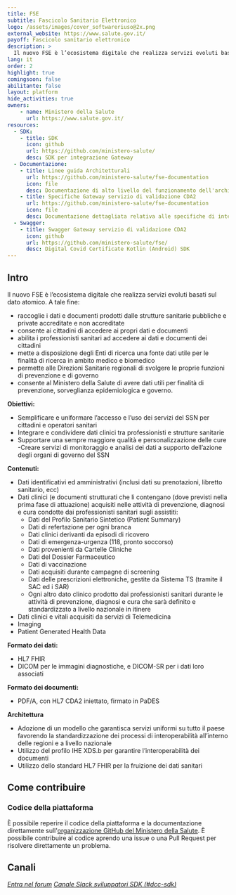 ```yaml
---
title: FSE
subtitle: Fascicolo Sanitario Elettronico
logo: /assets/images/cover_softwareriuso@2x.png
external_website: https://www.salute.gov.it/
payoff: Fascicolo sanitario elettronico
description: >
  Il nuovo FSE è l’ecosistema digitale che realizza servizi evoluti basati sul dato atomico per cittadini e operatori sanitari.
lang: it
order: 2
highlight: true
comingsoon: false
abilitante: false
layout: platform
hide_activities: true
owners:
    - name: Ministero della Salute
      url: https://www.salute.gov.it/
resources:
  - SDK:
    - title: SDK
      icon: github
      url: https://github.com/ministero-salute/
      desc: SDK per integrazione Gateway
  - Documentazione:
    - title: Linee guida Architetturali
      url: https://github.com/ministero-salute/fse-documentation
      icon: file
      desc: Documentazione di alto livello del funzionamento dell'architettura.
    - title: Specifiche Gateway servizio di validazione CDA2
      url: https://github.com/ministero-salute/fse-documentation
      icon: file
      desc: Documentazione dettagliata relativa alle specifiche di integrazione del servizio di validazione CDA2.
  - Swagger:
    - title: Swagger Gateway servizio di validazione CDA2
      icon: github
      url: https://github.com/ministero-salute/fse/
      desc: Digital Covid Certificate Kotlin (Android) SDK
---
```


## Intro 

Il nuovo FSE è l’ecosistema digitale che realizza servizi evoluti basati sul dato atomico. 
A tale fine:
- raccoglie i dati e documenti prodotti dalle strutture sanitarie pubbliche e private accreditate e non accreditate 
- consente ai cittadini di accedere ai propri dati e documenti 
- abilita i professionisti sanitari ad accedere ai dati e documenti dei cittadini
- mette a disposizione degli Enti di ricerca una fonte dati utile per le finalità di ricerca in ambito medico e biomedico
- permette alle Direzioni Sanitarie regionali di svolgere le proprie funzioni di prevenzione e di governo
- consente al Ministero della Salute di avere dati utili per finalità di prevenzione, sorveglianza epidemiologica e governo.

**Obiettivi:**
- Semplificare e uniformare l’accesso e l’uso dei servizi del SSN per cittadini e operatori sanitari
- Integrare e condividere dati clinici tra professionisti e strutture sanitarie 
- Supportare una sempre maggiore qualità e personalizzazione delle cure 
-Creare servizi di monitoraggio e analisi dei dati a supporto dell’azione degli organi di governo del SSN

**Contenuti:**
- Dati identificativi ed amministrativi (inclusi dati su prenotazioni, libretto sanitario, ecc)
- Dati clinici (e documenti strutturati che li contengano (dove previsti nella prima fase di attuazione) acquisiti nelle attività di prevenzione, diagnosi e cura condotte dai professionisti sanitari sugli assistiti:
	- Dati del Profilo Sanitario Sintetico (Patient Summary)
	- Dati di refertazione per ogni branca
	- Dati clinici derivanti da episodi di ricovero
	- Dati di emergenza-urgenza (118, pronto soccorso)
	- Dati provenienti da Cartelle Cliniche
	- Dati del Dossier Farmaceutico
	- Dati di vaccinazione
	- Dati acquisiti durante campagne di screening
	- Dati delle prescrizioni elettroniche, gestite da Sistema TS (tramite il SAC ed i SAR)
	- Ogni altro dato clinico prodotto dai professionisti sanitari durante le attività di prevenzione, diagnosi e cura che sarà definito e standardizzato a livello nazionale in itinere
- Dati clinici e vitali acquisiti da servizi di Telemedicina
- Imaging
- Patient Generated Health Data

**Formato dei dati:**
- HL7 FHIR
- DICOM per le immagini diagnostiche, e DICOM-SR per i dati loro associati

**Formato dei documenti:**
- PDF/A, con HL7 CDA2 iniettato, firmato in PaDES

**Architettura**
- Adozione di un modello che garantisca servizi uniformi su tutto il paese favorendo la standardizzazione dei processi di interoperabilità all’interno delle regioni e a livello nazionale
- Utilizzo del profilo IHE XDS.b per garantire l’interoperabilità dei documenti
- Utilizzo dello standard HL7 FHIR per la fruizione dei dati sanitari

## Come contribuire

### Codice della piattaforma

È possibile reperire il codice della piattaforma e la documentazione direttamente sull'[organizzazione GitHub del Ministero della Salute](https://github.com/ministero-salute). È possibile contribuire al codice aprendo una issue o una Pull Request per risolvere direttamente un problema.

## Canali

<a class="btn btn-primary" href="https://forum.italia.it" target="_blank"><i class="it-horn" /> Entra nel forum</a>
<a class="btn btn-primary" href="https://developersitalia.slack.com/archives/C030BJEGEN8" target="_blank"><i class="it-comment" /> Canale Slack sviluppatori SDK (#dcc-sdk)</a>
